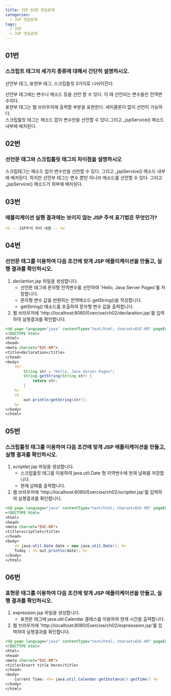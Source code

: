 ```yaml
---
title: JSP 02장 연습문제
categories:
  - JSP 연습문제
tags:
  - JSP
  - JSP 연습문제
---
```

## 01번

### 스크립트 태그의 세가지 종류에 대해서 간단히 설명하시오.

선언부 태그, 표현부 태그, 스크립틀릿 3가지로 나뉘어진다.

선언부 태그에는 변수나 메소드 등을 선언 할 수 있다. 이 때 선언되는 변수들은 전역변수이다.  <br>표현부 태그는 웹 브라우저에 출력할 부분을 표현한다. 세미콜론이 없이 선언이 가능하다.<br>스크립틀릿 태그는 메소드 없이 변수만을 선언할 수 있다.그리고 \_jspService() 메소드 내부에 배치된다.

## 02번

###  선언문 태그와 스크립틀릿 태그의 차이점을 설명하시오

스크립태그는 메소드 없이 변수만을 선언할 수 있다. 그리고 \_jspService() 메소드 내부에 배치된다. 하지만 선언부 태그는 변수 뿐만 아니라 메소드를 선언할 수 있다. 그리고 \_jspService() 메소드가 외부에 배치된다.

## 03번

### 애플리케이션 실행 결과에는 보이지 않는 JSP 주석 표기법은 무엇인가?

```JSP
<% -- JSP주석 처리 내용 -- %>
```

## 04번

### 선언문 태그를 이용하여 다음 조건에 맞게 JSP 애플리케이션을 만들고, 실행 결과를 확인하시오.

1. declartion.jsp 파일을 생성합니다.
   - 선언문 태그에 문자형 전역변수를 선언하여 'Hello, Java Server Pages'를 저장합니다.
   - 문자형 변수 값을 반환하는 전역메소드 getString()을 작성합니다.
   - getString() 메소드를 호출하여 문자형 변수 값을 출력합니다.
2. 웹 브라우저에 'http://localhost:8080/Exercise/ch02/declaration.jsp'를 입력하여 실행결과를 확인합니다.

```JSP
<%@ page language="java" contentType="text/html; charset=EUC-KR" pageEncoding="EUC-KR"%>
<!DOCTYPE html>
<html>
<head>
<meta charset="EUC-KR">
<title>declaration</title>
</head>
<body>
	<%!
		String str = "Hello, Java Server Pages";
		String getString(String str) {
			return str;
		}
	%>
	<%
		out.println(getString(str));
	%>
</body>
</html>
```

## 05번

### 스크립틀릿 태그를 이용하여 다음 조건에 맞게 JSP 애플리케이션을 만들고, 실행 결과를 확인하시오.

1. scriptlet.jsp 파일을 생성합니다.
   - 스크립틀릿 태그를 이용하여 java.util.Date 형 지역변수에 현재 날짜를 저장합니다.
   - 현재 날짜를 출력합니다.
2. 웹 브라우저에 'http://localhost:8080/Exercise/ch02/scriptlet.jsp'를 입력하여 실행결과를 확인합니다.

```JSP
<%@ page language="java" contentType="text/html; charset=EUC-KR" pageEncoding="EUC-KR"%>
<!DOCTYPE html>
<html>
<head>
<meta charset="EUC-KR">
<title>scriptlet</title>
</head>
<body>
	<% java.util.Date date = new java.util.Date(); %>
	Today : <% out.println(date); %>
</body>
</html>
```

## 06번

### 표현문 태그를 이용하여 다음 조건에 맞게 JSP 애플리케이션을 만들고, 실행 결과를 확인하시오.

1. expression.jsp 파일을 생성합니다.
   - 표현문 태그에 java.util.Calendar 클래스를 이용하여 현재 시간을 출력합니다.
2. 웹 브라우저에 'http://localhost:8080/Exercise/ch02/expresssion.jsp'를 입력하여 실행결과를 확인합니다.

```jsp
<%@ page language="java" contentType="text/html; charset=EUC-KR" pageEncoding="EUC-KR"%>
<!DOCTYPE html>
<html>
<head>
<meta charset="EUC-KR">
<title>Insert title here</title>
</head>
<body>
	Current Time: <%= java.util.Calendar.getInstance().getTime() %>
</body>
</html>
```
